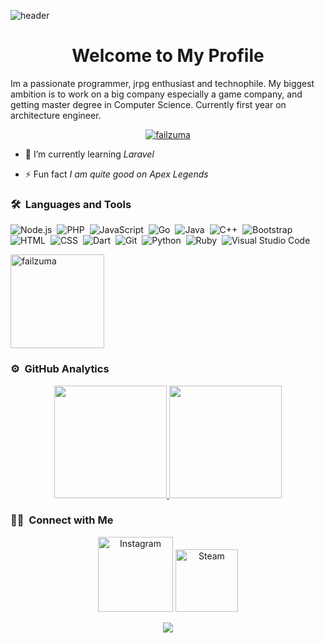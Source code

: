 ![header](https://capsule-render.vercel.app/api?type=waving&color=auto&height=220&section=header&text=Failzuma%20イルハム&fontSize=60&animation=fadeIn&fontAlignY=38&desc=%20Software%20and%20Web%20Developer&descAlignY=51&descAlign=62)
<h1 align="center">Welcome to My Profile</h1>

Im a passionate programmer, jrpg enthusiast and technophile. My biggest ambition is to work on a big company especially a game company, and getting master degree in Computer Science. Currently first year on architecture engineer.



<p align="center"> <a href="https://github.com/ryo-ma/github-profile-trophy"><img src="https://github-profile-trophy.vercel.app/?username=failzuma&theme=radical" alt="failzuma"/></a> </p>

- 🌱 I’m currently learning *Laravel*

- ⚡ Fun fact *I am quite good on Apex Legends*

### 🛠 &nbsp;Languages and Tools

![Node.js](https://img.shields.io/badge/-Node.js-05122A?style=flat&logo=node.js)&nbsp;
![PHP](https://img.shields.io/badge/PHP-05122A?style=flat&logo=php)&nbsp;
![JavaScript](https://img.shields.io/badge/-JavaScript-05122A?style=flat&logo=javascript)&nbsp;
![Go](https://img.shields.io/badge/Go-05122A?style=flat&logo=Go)&nbsp;
![Java](https://img.shields.io/badge/-Java-05122A?style=flat&logo=Java)&nbsp;
![C++](https://img.shields.io/badge/-C++-05122A?style=flat&logo=C%2B%2B&logoColor=00599C)&nbsp;
![Bootstrap](https://img.shields.io/badge/-Bootstrap-05122A?style=flat&logo=bootstrap&logoColor=563D7C)\
![HTML](https://img.shields.io/badge/-HTML-05122A?style=flat&logo=HTML5)&nbsp;
![CSS](https://img.shields.io/badge/-CSS-05122A?style=flat&logo=CSS3&logoColor=1572B6)&nbsp;
![Dart](https://img.shields.io/badge/Dart-05122A?style=flat&logo=Dart)&nbsp;
![Git](https://img.shields.io/badge/-Git-05122A?style=flat&logo=git)&nbsp;
![Python](https://img.shields.io/badge/-Python-05122A?style=flat&logo=python)&nbsp;
![Ruby](https://img.shields.io/badge/-Ruby-05122A?style=flat&logo=ruby)&nbsp;
![Visual Studio Code](https://img.shields.io/badge/-Visual%20Studio%20Code-05122A?style=flat&logo=visual-studio-code&logoColor=007ACC)


<p align="left"> <img src="https://komarev.com/ghpvc/?username=failzuma&label=Profile%20views&color=0e75b6&style=flat" width="150" alt="failzuma"/></p>


### ⚙️ &nbsp;GitHub Analytics

<p align="center">
<a href="https://github.com/KatowProject">
  <img height="180em" src="https://github-readme-stats-eight-theta.vercel.app/api?username=KatowProject&show_icons=true&theme=algolia&include_all_commits=true&count_private=true"/>
  <img height="180em" src="https://github-readme-stats-eight-theta.vercel.app/api/top-langs/?username=KatowProject&layout=compact&langs_count=8&theme=algolia"/>
</a>
</p>


### 🤝🏻 &nbsp;Connect with Me
<p align="center">
<a href="https://www.instagram.com/ibnuilhaam">
<img alt="Instagram" title="follow me <3" width="120" src="https://img.shields.io/badge/-ibnuilhaam-E4405F?style=flat&logo=Instagram&logoColor=white"/></a>
<a href="https://steamcommunity.com/id/Failzuma/">
<img alt="Steam" width="100" src="https://img.shields.io/badge/-Failzuma-4E94EC?style=flat&logo=Steam&logoColor=black"/></a>
<p align="center">
    <img src = "https://discord.c99.nl/widget/theme-3/325844853152022528.png">
</p>
